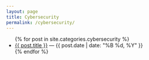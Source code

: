 ```yaml
---
layout: page
title: Cybersecurity
permalink: /cybersecurity/
---
```


<ul>
  {% for post in site.categories.cybersecurity %}
    <li>
      <a href="{{ post.url | relative_url }}">{{ post.title }}</a>
      <span> — {{ post.date | date: "%B %d, %Y" }}</span>
    </li>
  {% endfor %}
</ul>
